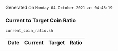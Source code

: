 Generated on `Monday 04-October-2021 at 04:43:19`

### Current to Target Coin Ratio
`current_coin_ratio.sh`

Date|Current|Target|Ratio
---|---|---|---
